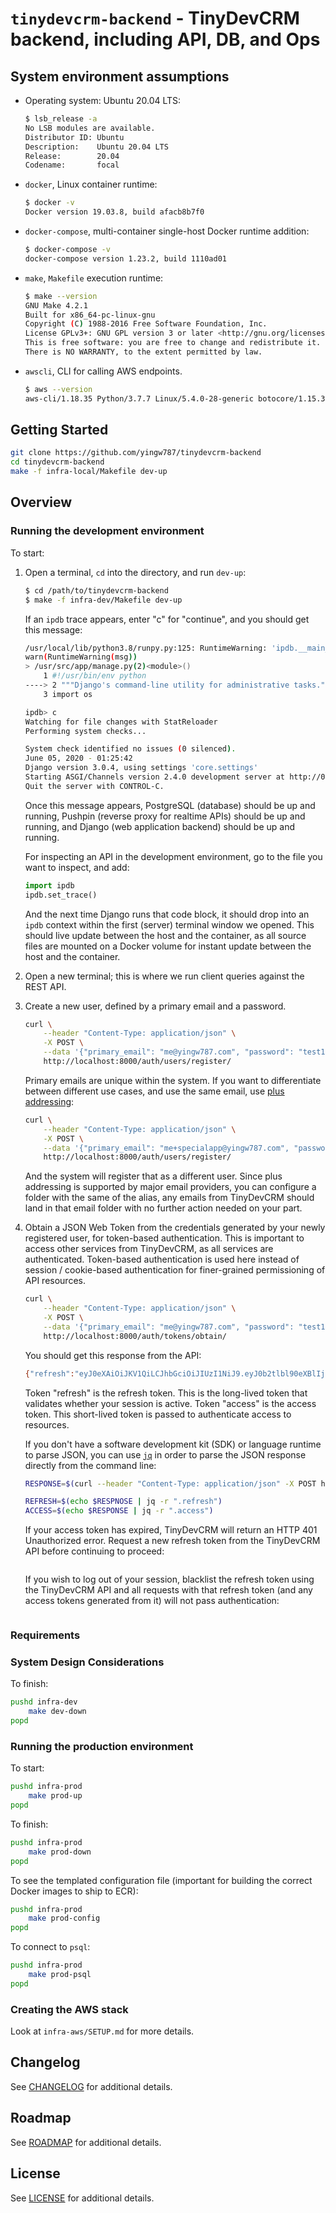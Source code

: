 # `tinydevcrm-backend` - TinyDevCRM backend, including API, DB, and Ops

## System environment assumptions

-   Operating system: Ubuntu 20.04 LTS:

    ```bash
    $ lsb_release -a
    No LSB modules are available.
    Distributor ID: Ubuntu
    Description:    Ubuntu 20.04 LTS
    Release:        20.04
    Codename:       focal
    ```

-   `docker`, Linux container runtime:

    ```bash
    $ docker -v
    Docker version 19.03.8, build afacb8b7f0
    ```

-   `docker-compose`, multi-container single-host Docker runtime addition:

    ```bash
    $ docker-compose -v
    docker-compose version 1.23.2, build 1110ad01
    ```

-   `make`, `Makefile` execution runtime:

    ```bash
    $ make --version
    GNU Make 4.2.1
    Built for x86_64-pc-linux-gnu
    Copyright (C) 1988-2016 Free Software Foundation, Inc.
    License GPLv3+: GNU GPL version 3 or later <http://gnu.org/licenses/gpl.html>
    This is free software: you are free to change and redistribute it.
    There is NO WARRANTY, to the extent permitted by law.
    ```

-   `awscli`, CLI for calling AWS endpoints.

    ```bash
    $ aws --version
    aws-cli/1.18.35 Python/3.7.7 Linux/5.4.0-28-generic botocore/1.15.35
    ```

## Getting Started

```bash
git clone https://github.com/yingw787/tinydevcrm-backend
cd tinydevcrm-backend
make -f infra-local/Makefile dev-up
```

## Overview

### Running the development environment

To start:

1.  Open a terminal, `cd` into the directory, and run `dev-up`:

    ```bash
    $ cd /path/to/tinydevcrm-backend
    $ make -f infra-dev/Makefile dev-up
    ```

    If an `ipdb` trace appears, enter "c" for "continue", and you should get
    this message:

    ```bash
    /usr/local/lib/python3.8/runpy.py:125: RuntimeWarning: 'ipdb.__main__' found in sys.modules after import of package 'ipdb', but prior to execution of 'ipdb.__main__'; this may result in unpredictable behaviour
    warn(RuntimeWarning(msg))
    > /usr/src/app/manage.py(2)<module>()
        1 #!/usr/bin/env python
    ----> 2 """Django's command-line utility for administrative tasks."""
        3 import os

    ipdb> c
    Watching for file changes with StatReloader
    Performing system checks...

    System check identified no issues (0 silenced).
    June 05, 2020 - 01:25:42
    Django version 3.0.4, using settings 'core.settings'
    Starting ASGI/Channels version 2.4.0 development server at http://0.0.0.0:8000/
    Quit the server with CONTROL-C.
    ```

    Once this message appears, PostgreSQL (database) should be up and running,
    Pushpin (reverse proxy for realtime APIs) should be up and running, and
    Django (web application backend) should be up and running.

    For inspecting an API in the development environment, go to the file you
    want to inspect, and add:

    ```python
    import ipdb
    ipdb.set_trace()
    ```

    And the next time Django runs that code block, it should drop into an `ipdb`
    context within the first (server) terminal window we opened. This should
    live update between the host and the container, as all source files are
    mounted on a Docker volume for instant update between the host and the
    container.

2.  Open a new terminal; this is where we run client queries against the REST
    API.

3.  Create a new user, defined by a primary email and a password.

    ```bash
    curl \
        --header "Content-Type: application/json" \
        -X POST \
        --data '{"primary_email": "me@yingw787.com", "password": "test1234"}' \
        http://localhost:8000/auth/users/register/
    ```

    Primary emails are unique within the system. If you want to differentiate
    between different use cases, and use the same email, use [plus
    addressing](https://www.fastmail.com/help/receive/addressing.html):

    ```bash
    curl \
        --header "Content-Type: application/json" \
        -X POST \
        --data '{"primary_email": "me+specialapp@yingw787.com", "password": "test1234"}' \
        http://localhost:8000/auth/users/register/
    ```

    And the system will register that as a different user. Since plus addressing
    is supported by major email providers, you can configure a folder with the
    same of the alias, any emails from TinyDevCRM should land in that email
    folder with no further action needed on your part.

4.  Obtain a JSON Web Token from the credentials generated by your newly
    registered user, for token-based authentication. This is important to access
    other services from TinyDevCRM, as all services are authenticated.
    Token-based authentication is used here instead of session / cookie-based
    authentication for finer-grained permissioning of API resources.

    ```bash
    curl \
        --header "Content-Type: application/json" \
        -X POST \
        --data '{"primary_email": "me@yingw787.com", "password": "test1234"}' \
        http://localhost:8000/auth/tokens/obtain/
    ```

    You should get this response from the API:

    ```bash
    {"refresh":"eyJ0eXAiOiJKV1QiLCJhbGciOiJIUzI1NiJ9.eyJ0b2tlbl90eXBlIjoicmVmcmVzaCIsImV4cCI6MTU5MjUyNjY0MywianRpIjoiNTliOTJjMDdiNDNlNDZlMDk5YjY1ZjhjOWEyMWI1MGMiLCJ1c2VyX2lkIjoxfQ.IkXnAMgIXENQac8t87hAJpzS_nGYdtwDBr04UG8ErwE","access":"eyJ0eXAiOiJKV1QiLCJhbGciOiJIUzI1NiJ9.eyJ0b2tlbl90eXBlIjoiYWNjZXNzIiwiZXhwIjoxNTkxMzE3MzQzLCJqdGkiOiIyZGU5YjE1NWRjZGI0YzU5YWRmZTVkZmM2Y2FjNWMxYSIsInVzZXJfaWQiOjF9.a3ii2l7QgJhDD0527hA5nxDV9EtmbNWcYU8ijDh7wFk"}
    ```

    Token "refresh" is the refresh token. This is the long-lived token that
    validates whether your session is active. Token "access" is the access
    token. This short-lived token is passed to authenticate access to resources.

    If you don't have a software development kit (SDK) or language runtime to
    parse JSON, you can use [`jq`](https://github.com/stedolan/jq) in order to
    parse the JSON response directly from the command line:

    ```bash
    RESPONSE=$(curl --header "Content-Type: application/json" -X POST http://localhost:8000/auth/tokens/obtain/ --data '{"primary_email": "me@yingw787.com", "password": "test1234"}')

    REFRESH=$(echo $RESPNOSE | jq -r ".refresh")
    ACCESS=$(echo $RESPONSE | jq -r ".access")
    ```

    If your access token has expired, TinyDevCRM will return an HTTP 401
    Unauthorized error. Request a new refresh token from the TinyDevCRM API
    before continuing to proceed:

    ```bash
    ```

    If you wish to log out of your session, blacklist the refresh token using
    the TinyDevCRM API and all requests with that refresh token (and any access
    tokens generated from it) will not pass authentication:

    ```bash

    ```

### Requirements

### System Design Considerations

To finish:

```bash
pushd infra-dev
    make dev-down
popd
```

### Running the production environment

To start:

```bash
pushd infra-prod
    make prod-up
popd
```

To finish:

```bash
pushd infra-prod
    make prod-down
popd
```

To see the templated configuration file (important for building the correct
Docker images to ship to ECR):

```bash
pushd infra-prod
    make prod-config
popd
```

To connect to `psql`:

```bash
pushd infra-prod
    make prod-psql
popd
```

### Creating the AWS stack

Look at `infra-aws/SETUP.md` for more details.

## Changelog

See [CHANGELOG](docs/CHANGELOG.md) for additional details.

## Roadmap

See [ROADMAP](docs/ROADMAP.md) for additional details.

## License

See [LICENSE](LICENSE) for additional details.
